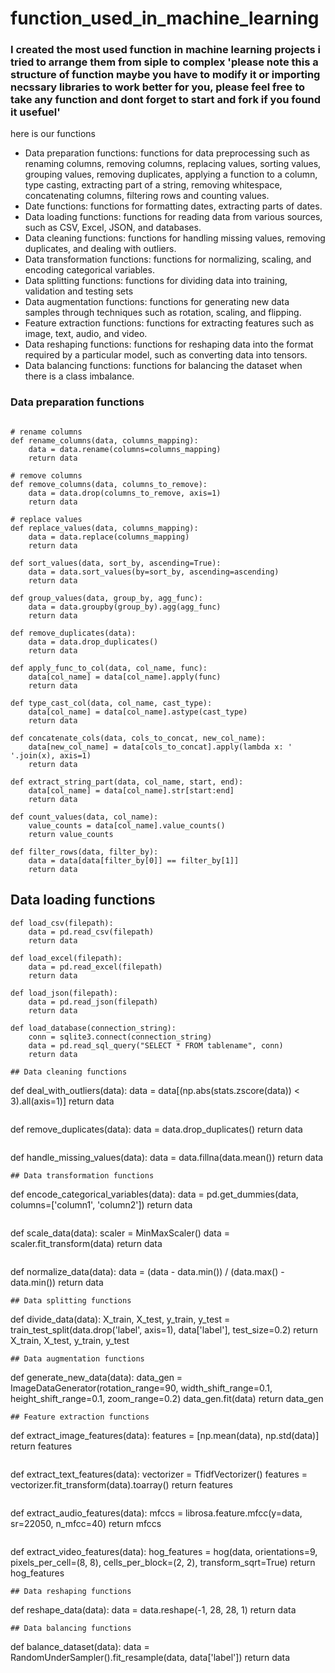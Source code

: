 # function_used_in_machine_learning

### I created the most used function in machine learning projects i tried to arrange them from siple to complex 'please note this a structure of function maybe you have to modify it or importing necssary libraries to work better for you, please feel free to take any function and dont forget to start and fork if you found it usefuel'

here is our functions
- Data preparation functions: functions for data preprocessing such as renaming columns, removing columns, replacing values, sorting values, grouping values, removing duplicates, applying a function to a column, type casting, extracting part of a string, removing whitespace, concatenating columns, filtering rows and counting values.
- Date functions: functions for formatting dates, extracting parts of dates.
- Data loading functions: functions for reading data from various sources, such as CSV, Excel, JSON, and databases.
- Data cleaning functions: functions for handling missing values, removing duplicates, and dealing with outliers.
- Data transformation functions: functions for normalizing, scaling, and encoding categorical variables.
- Data splitting functions: functions for dividing data into training, validation and testing sets
- Data augmentation functions: functions for generating new data samples through techniques such as rotation, scaling, and flipping.
- Feature extraction functions: functions for extracting features such as image, text, audio, and video.
- Data reshaping functions: functions for reshaping data into the format required by a particular model, such as converting data into tensors.
- Data balancing functions: functions for balancing the dataset when there is a class imbalance.


### Data preparation functions
```

# rename columns 
def rename_columns(data, columns_mapping):
    data = data.rename(columns=columns_mapping)
    return data
```
```
# remove columns
def remove_columns(data, columns_to_remove):
    data = data.drop(columns_to_remove, axis=1)
    return data
```

```
# replace values
def replace_values(data, columns_mapping):
    data = data.replace(columns_mapping)
    return data
```
```
def sort_values(data, sort_by, ascending=True):
    data = data.sort_values(by=sort_by, ascending=ascending)
    return data
```
```
def group_values(data, group_by, agg_func):
    data = data.groupby(group_by).agg(agg_func)
    return data
```
```
def remove_duplicates(data):
    data = data.drop_duplicates()
    return data
```
```
def apply_func_to_col(data, col_name, func):
    data[col_name] = data[col_name].apply(func)
    return data
```
```
def type_cast_col(data, col_name, cast_type):
    data[col_name] = data[col_name].astype(cast_type)
    return data
```
```
def concatenate_cols(data, cols_to_concat, new_col_name):
    data[new_col_name] = data[cols_to_concat].apply(lambda x: ' '.join(x), axis=1)
    return data
```
```
def extract_string_part(data, col_name, start, end):
    data[col_name] = data[col_name].str[start:end]
    return data
```
```
def count_values(data, col_name):
    value_counts = data[col_name].value_counts()
    return value_counts
```
```
def filter_rows(data, filter_by):
    data = data[data[filter_by[0]] == filter_by[1]]
    return data
```
## Data loading functions
```
def load_csv(filepath):
    data = pd.read_csv(filepath)
    return data
```
```
def load_excel(filepath):
    data = pd.read_excel(filepath)
    return data
```
```
def load_json(filepath):
    data = pd.read_json(filepath)
    return data
```
```
def load_database(connection_string):
    conn = sqlite3.connect(connection_string)
    data = pd.read_sql_query("SELECT * FROM tablename", conn)
    return data
```
```
## Data cleaning functions
```
def deal_with_outliers(data):
    data = data[(np.abs(stats.zscore(data)) < 3).all(axis=1)]
    return data
```
```
def remove_duplicates(data):
    data = data.drop_duplicates()
    return data
```
```
def handle_missing_values(data):
    data = data.fillna(data.mean())
    return data
```
## Data transformation functions
```
def encode_categorical_variables(data):
    data = pd.get_dummies(data, columns=['column1', 'column2'])
    return data
```
```
def scale_data(data):
    scaler = MinMaxScaler()
    data = scaler.fit_transform(data)
    return data
```
```
def normalize_data(data):
    data = (data - data.min()) / (data.max() - data.min())
    return data
```
## Data splitting functions
```
def divide_data(data):
    X_train, X_test, y_train, y_test = train_test_split(data.drop('label', axis=1), data['label'], test_size=0.2)
    return X_train, X_test, y_train, y_test
```
## Data augmentation functions
```
def generate_new_data(data):
    data_gen = ImageDataGenerator(rotation_range=90, width_shift_range=0.1, height_shift_range=0.1, zoom_range=0.2)
    data_gen.fit(data)
    return data_gen
```
## Feature extraction functions
```
def extract_image_features(data):
    features = [np.mean(data), np.std(data)]
    return features
```
```
def extract_text_features(data):
    vectorizer = TfidfVectorizer()
    features = vectorizer.fit_transform(data).toarray()
    return features
```
```
def extract_audio_features(data):
    mfccs = librosa.feature.mfcc(y=data, sr=22050, n_mfcc=40)
    return mfccs
```
```
def extract_video_features(data):
    hog_features = hog(data, orientations=9, pixels_per_cell=(8, 8),
                cells_per_block=(2, 2), transform_sqrt=True)
    return hog_features
```
## Data reshaping functions
```
def reshape_data(data):
    data = data.reshape(-1, 28, 28, 1)
    return data
```
## Data balancing functions
```
def balance_dataset(data):
    data = RandomUnderSampler().fit_resample(data, data['label'])
    return data
```



